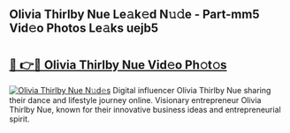 ## Olivia Thirlby Nue Le𝚊k𝚎d N𝚞𝚍e - Part-mm5 Vid𝚎o Photos Le𝚊ks uejb5

# <h2><a href="http://fb03ts.evod.top/?m=Olivia+Thirlby+Nue">🔗 👉🔴 Olivia Thirlby Nue Vid𝚎o Ph𝚘t𝚘s</a></h2>

[![Olivia Thirlby Nue N𝚞d𝚎s](https://i.imgur.com/8V9OHl7.gif)](http://fb03ts.evod.top/?m=Olivia+Thirlby+Nue)
Digital influencer Olivia Thirlby Nue sharing their dance and lifestyle journey online. Visionary entrepreneur Olivia Thirlby Nue, known for their innovative business ideas and entrepreneurial spirit. 
